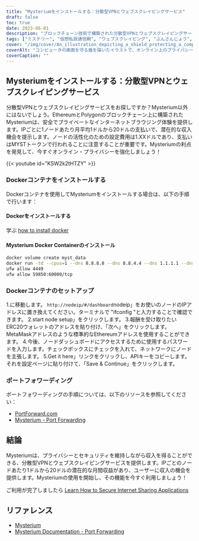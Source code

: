 ```yaml
---
title: "Mysteriumをインストールする：分散型VPNとウェブスクレイピングサービス"
draft: false
toc: true
date: 2023-06-01
description: "ブロックチェーン技術で構築された分散型VPNとウェブスクレイピングサービス、安全なブラウジングと収入機会を提供するMysteriumの力をご覧ください。"
tags: ["ミステリー", "仮想私設通信網", "ウェブスクレイピング", "ぶんさんじょう", "プライバシー", "セキュリティ", "ブロックチェーン", "イーサリアム", "ポリゴン", "えつらん", "収入機会", "ドッカー", "セットアップ", "ポートフォワーディング", "分散型VPN", "ウェブスクレイピングサービス", "安全なブラウジング", "収益", "ブロックチェーン技術", "オンラインプライバシー", "Dockerコンテナ", "ノードセットアップ", "IPアドレス", "ERC20ウォレット", "メタマスクアドレス", "APIキー", "ポートフォワーディングの指示", "ポートフォワード・ドットコム", "Mysteriumのドキュメント"]
cover: "/img/cover/An_illustration_depicting_a_shield_protecting_a_computer.png"
coverAlt: "コンピュータの画面を守る盾を描いたイラストで、オンライン上のプライバシーとセキュリティの強化を象徴しています。"
coverCaption: ""
---
```


## Mysteriumをインストールする：分散型VPNとウェブスクレイピングサービス

分散型VPNとウェブスクレイピングサービスをお探しですか？Mysterium以外にはないでしょう。EthereumとPolygonのブロックチェーン上に構築されたMysteriumは、安全でプライベートなインターネットブラウジング体験を提供します。IPごとに1ノードあたり月平均1ドルから20ドルの支払いで、潜在的な収入機会を提示します。ノードの活性化のための設定費用は1.XXドルであり、支払いはMYSTトークンで行われることに注意することが重要です。Mysteriumの利点を発見して、今すぐオンライン・プライバシーを強化しましょう！

{{< youtube id="KSW2k2tHTZY" >}}

### Dockerコンテナをインストールする
Dockerコンテナを使用してMysteriumをインストールする場合は、以下の手順で行います：

#### Dockerをインストールする

学ぶ [how to install docker](https://simeononsecurity.com/other/creating-profitable-low-powered-crypto-miners/#installing-docker)

#### Mysterium Docker Containerのインストール

```bash
docker volume create myst_data
docker run -td --cpus=1 --dns 8.8.8.8 --dns 8.8.4.4 --dns 1.1.1.1 --dns 1.0.0.1 --dns 9.9.9.9 --hostname myst --cap-add NET_ADMIN --network=host -p 4449:4449 -p 59850-60000:59850-60000 --name myst --device=/dev/net/tun  -v myst_data:/var/lib/mysterium-node mysteriumnetwork/myst:latest --udp.ports=59850:60000 service --agreed-terms-and-conditions
ufw allow 4449
ufw allow 59850:60000/tcp
```
### Dockerコンテナのセットアップ

1.に移動します。 `http://nodeip/#/dashboard`nodeip」をお使いのノードのIPアドレスに置き換えてください。ターミナルで "ifconfig "と入力することで確認できます。
2.start node setup」をクリックします。
3.報酬を受け取りたいERC20ウォレットのアドレスを貼り付け、「次へ」をクリックします。MetaMaskアドレスのような標準的なEthereumアドレスを使用することができます。
4.今後、ノードダッシュボードにアクセスするために使用するパスワードを入力します。チェックボックスにチェックを入れて、ネットワークにノードを主張します。
5.Get it here」リンクをクリックし、APIキーをコピーします。それを設定ページに貼り付けて、「Save & Continue」をクリックします。

### ポートフォワーディング

ポートフォワーディングの手順については、以下のリソースを参照してください：

- [PortForward.com](https://portforward.com/)
- [Mysterium - Port Forwarding](https://docs.mysterium.network/troubleshooting/port-forwarding)

## 結論

Mysteriumは、プライバシーとセキュリティを維持しながら収入を得ることができる、分散型VPNとウェブスクレイピングサービスを提供します。IPごとのノードあたり1ドルから20ドルの潜在的な月間収益があり、ユーザーに収入の機会を提供します。Mysteriumの使用を開始し、その機能を今すぐ利用しましょう！

ご利用が完了しましたら [Learn How to Secure Internet Sharing Applications](https://simeononsecurity.com/other/how-to-secure-internet-sharing-applications/)

## リファレンス

- [Mysterium](https://www.mysterium.network/)
- [Mysterium Documentation - Port Forwarding](https://docs.mysterium.network/troubleshooting/port-forwarding)
